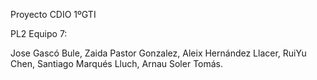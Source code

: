 Proyecto CDIO 1ºGTI

PL2 Equipo 7:

Jose Gascó Bule,
Zaida Pastor Gonzalez,
Aleix Hernández Llacer,
RuiYu Chen,
Santiago Marqués Lluch,
Arnau Soler Tomás.
